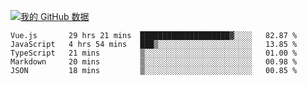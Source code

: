 [![我的 GitHub 数据](https://github-readme-stats.vercel.app/api?username=unbrain&?theme=dark)]()

<!--START_SECTION:waka-->
```text
Vue.js       29 hrs 21 mins  ████████████████████▓░░░░   82.87 % 
JavaScript   4 hrs 54 mins   ███▒░░░░░░░░░░░░░░░░░░░░░   13.85 % 
TypeScript   21 mins         ▒░░░░░░░░░░░░░░░░░░░░░░░░   01.00 % 
Markdown     20 mins         ▒░░░░░░░░░░░░░░░░░░░░░░░░   00.98 % 
JSON         18 mins         ▒░░░░░░░░░░░░░░░░░░░░░░░░   00.85 % 
```
<!--END_SECTION:waka-->
